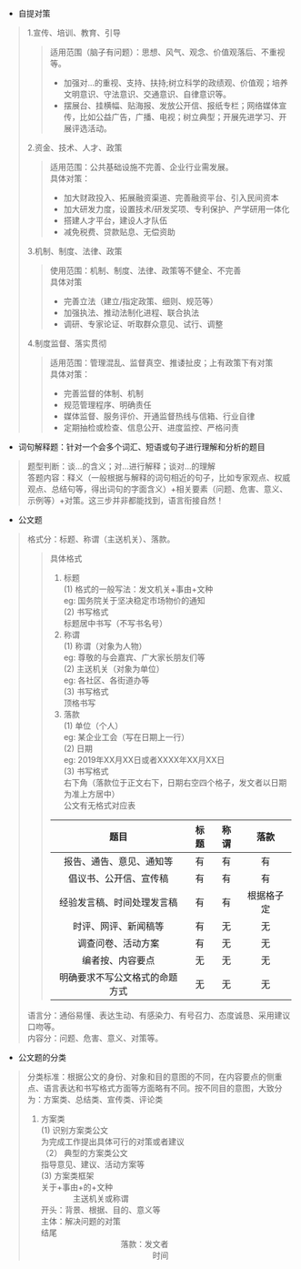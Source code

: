* 自提对策<br>
> 1.宣传、培训、教育、引导<br>
>> 适用范围（脑子有问题）：思想、风气、观念、价值观落后、不重视等。
>> * 加强对...的重视、支持、扶持;树立科学的政绩观、价值观；培养文明意识、守法意识、交通意识、自律意识等。<br>
>> * 摆展台、挂横幅、贴海报、发放公开信、报纸专栏；网络媒体宣传，比如公益广告，广播、电视；树立典型；开展先进学习、开展评选活动。<br>
>>
> 2.资金、技术、人才、政策<br>
>> 适用范围：公共基础设施不完善、企业行业需发展。<br>
>> 具体对策：<br>
>> * 加大财政投入、拓展融资渠道、完善融资平台、引入民间资本<br>
>> * 加大研发力度，设置技术/研发奖项、专利保护、产学研用一体化<br>
>> * 搭建人才平台，建设人才队伍<br>
>> * 减免税费、贷款贴息、无偿资助<br>
>> 
> 3.机制、制度、法律、政策<br>
>> 使用范围：机制、制度、法律、政策等不健全、不完善<br>
>> 具体对策<br>
>> * 完善立法（建立/指定政策、细则、规范等）<br>
>> * 加强执法、推动法制化进程、联合执法<br>
>> * 调研、专家论证、听取群众意见、试行、调整<br>
>> 
> 4.制度监督、落实贯彻<br>
>> 适用范围：管理混乱、监督真空、推诿扯皮；上有政策下有对策<br>
>> 具体对策：<br>
>> * 完善监督的体制、机制<br>
>> * 规范管理程序、明确责任<br>
>> * 媒体监督、服务评价、开通监督热线与信箱、行业自律<br>
>> * 定期抽检或检查、信息公开、进度监控、严格问责<br>

* 词句解释题：针对一个会多个词汇、短语或句子进行理解和分析的题目<br>
> 题型判断：谈...的含义；对...进行解释；谈对...的理解<br>
> 答题内容：释义（一般根据与解释的词句相近的句子，比如专家观点、权威观点、总结句等，得出词句的字面含义）+相关要素（问题、危害、意义、示例等）+对策。这三步并非都能找到，语言衔接自然！<br>

* 公文题<br>
> 格式分：标题、称谓（主送机关）、落款。<br>
>> 具体格式<br>
>> 1. 标题<br>
>> (1) 格式的一般写法：发文机关+事由+文种<br>
>> eg: 国务院关于坚决稳定市场物价的通知<br>
>> (2) 书写格式<br>
>> 标题居中书写（不写书名号）<br>
>> 2. 称谓<br>
>> (1) 称谓（对象为人物）<br>
>> eg: 尊敬的与会嘉宾、广大家长朋友们等<br>
>> (2) 主送机关（对象为单位）<br>
>> eg: 各社区、各街道办等<br>
>> (3) 书写格式<br>
>> 顶格书写<br>
>> 3. 落款<br>
>> (1) 单位（个人）<br>
>> eg: 某企业工会（写在日期上一行）<br>
>> (2) 日期<br>
>> eg: 2019年XX月XX日或者XXXX年XX月XX日<br>
>> (3) 书写格式<br>
>> 右下角（落款位于正文右下，日期右空四个格子，发文者以日期为准上方居中）<br>
>> 公文有无格式对应表<br>
>>
>>|题目|标题|称谓|落款|
>>|  :----:  | :----:  | :----: | :----: |
>>|报告、通告、意见、通知等|有|有|有|
>>|倡议书、公开信、宣传稿|有|有|有|
>>|经验发言稿、时间处理发言稿|有|有|根据格子定|
>>|时评、网评、新闻稿等|有|无|无|
>>|调查问卷、活动方案|有|无|无|
>>|编者按、内容要点|无|无|无|
>>|明确要求不写公文格式的命题方式|无|无|无|
>>
> 语言分：通俗易懂、表达生动、有感染力、有号召力、态度诚恳、采用建议口吻等。<br>
> 内容分：问题、危害、意义、对策等。<br>

* 公文题的分类<br>
> 分类标准：根据公文的身份、对象和目的意图的不同，在内容要点的侧重点、语言表达和书写格式方面等方面略有不同。按不同目的意图，大致分为：方案类、总结类、宣传类、评论类<br>
> 1. 方案类<br>
> (1) 识别方案类公文<br>
> 为完成工作提出具体可行的对策或者建议<br>
> （2） 典型的方案类公文<br>
> 指导意见、建议、活动方案等<br>
> (3) 方案类框架<br>
> 关于+事由+的+文种<br>
> 　　　　主送机关或称谓<br>
> 开头：背景、根据、目的、意义等<br>
> 主体：解决问题的对策<br>
> 结尾<br>
>    　　　　　　　　　　落款：发文者<br>
> 　　　　　　　　　　　　　　时间<br>
